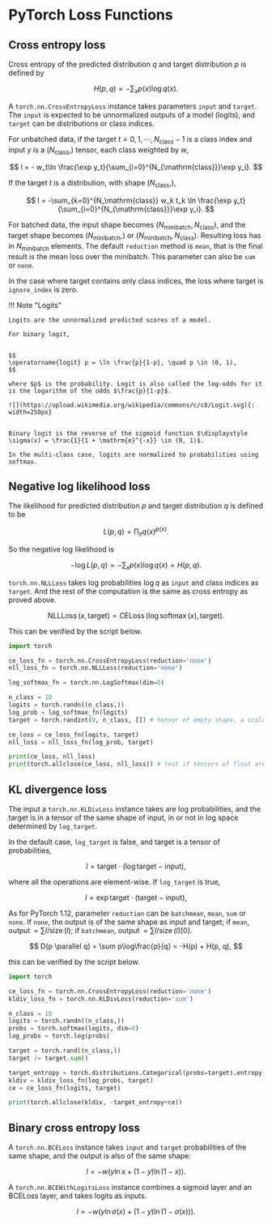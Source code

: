 # PyTorch Loss Functions

## Cross entropy loss

Cross entropy of the predicted distribution $q$ and target distribution $p$ is defined by

$$
H(p, q) = -\sum_x p(x) \log q(x).
$$

A `torch.nn.CrossEntropyLoss` instance takes parameters `input` and `target`. The `input` is expected to be unnormalized outputs of a model (logits), and `target` can be distributions or class indices.

For unbatched data, if the target $t = 0, 1, \cdots, N_\mathrm{class} -1$ is a class index and input $y$ is a $(N_{\mathrm{class}},)$ tensor, each class weighted by $w$,

$$
l = - w_t\ln \frac{\exp y_t}{\sum_{i=0}^{N_{\mathrm{class}}}\exp y_i}.
$$

If the target $t$ is a distribution, with shape $(N_{\mathrm{class}},)$,

$$
l = -\sum_{k=0}^{N_\mathrm{class}} w_k t_k \ln \frac{\exp y_t}{\sum_{i=0}^{N_{\mathrm{class}}}\exp y_i}.
$$

For batched data, the input shape becomes $(N_\mathrm{minibatch}, N_\mathrm{class})$, and the target shape becomes $(N_\mathrm{minibatch},)$ or $(N_\mathrm{minibatch}, N_\mathrm{class})$. Resulting loss has in $N_\mathrm{minibatch}$ elements. The default `reduction` method is `mean`, that is the final result is the mean loss over the minibatch. This parameter can also be `sum` or `none`.

In the case where target contains only class indices, the loss where target is `ignore_index` is zero.



!!! Note "Logits"

    Logits are the unnormalized predicted scores of a model.

    For binary logit,


    $$
    \operatorname{logit} p = \ln \frac{p}{1-p}, \quad p \in (0, 1),
    $$

    where $p$ is the probability. Logit is also called the log-odds for it is the logarithm of the odds $\frac{p}{1-p}$.

    ![](https://upload.wikimedia.org/wikipedia/commons/c/c8/Logit.svg){: width=250px}


    Binary logit is the reverse of the sigmoid function $\displaystyle \sigma(x) = \frac{1}{1 + \mathrm{e}^{-x}} \in (0, 1)$.

    In the multi-class case, logits are normalized to probabilities using softmax.



## Negative log likelihood loss

The likelihood for predicted distribution $p$ and target distribution $q$ is defined to be

$$
L(p, q) = \prod_x q(x)^{p(x)}.
$$

So the negative log likelihood is

$$
-\log L(p, q) = -\sum_x p(x) \log q(x) = H(p, q).
$$

`torch.nn.NLLLoss` takes log probabilities $\log q$ as `input` and class indices as `target`. And the rest of the computation is the same as cross entropy as proved above.

$$
\operatorname{NLLLoss}(x, \mathrm{target}) = \operatorname{CELoss}(\log\operatorname{softmax}(x), \mathrm{target}).
$$

This can be verified by the script below.

```python
import torch

ce_loss_fn = torch.nn.CrossEntropyLoss(reduction='none')
nll_loss_fn = torch.nn.NLLLoss(reduction='none')

log_softmax_fn = torch.nn.LogSoftmax(dim=0)

n_class = 10
logits = torch.randn((n_class,))
log_prob = log_softmax_fn(logits)
target = torch.randint(0, n_class, []) # tensor of empty shape, a scalar

ce_loss = ce_loss_fn(logits, target)
nll_loss = nll_loss_fn(log_prob, target)

print(ce_loss, nll_loss)
print(torch.allclose(ce_loss, nll_loss)) # test if tensors of float are very close
```

## KL divergence loss

The input a `torch.nn.KLDivLoss` instance takes are log probabilities, and the target is in a tensor of the same shape of input, in or not in log space determined by `log_target`.

In the default case, `log_target` is false, and target is a tensor of probabilities,

$$
l = \mathrm{target} \cdot (\log \mathrm{target} - \mathrm{input}),
$$

where all the operations are element-wise. If `log_target` is true,

$$
l = \exp\mathrm{target} \cdot (\mathrm{target} - \mathrm{input}),
$$

As for PyTorch 1.12, parameter `reduction` can be `batchmean`, `mean`, `sum` or `none`. If `none`, the output is of the same shape as input and target; if `mean`, $\operatorname{output} = \sum l / \operatorname{size}(l)$; if `batchmean`, $\operatorname{output} = \sum l / \operatorname{size}(l)[0]$.

$$
D(p \parallel q) = \sum p\log\frac{p}{q} = -H(p) + H(p, q),
$$

this can be verified by the script below.

```python
import torch

ce_loss_fn = torch.nn.CrossEntropyLoss(reduction='none')
kldiv_loss_fn = torch.nn.KLDivLoss(reduction='sum')

n_class = 10
logits = torch.randn((n_class,))
probs = torch.softmax(logits, dim=0)
log_probs = torch.log(probs)

target = torch.rand((n_class,))
target /= target.sum()

target_entropy = torch.distributions.Categorical(probs=target).entropy()
kldiv = kldiv_loss_fn(log_probs, target)
ce = ce_loss_fn(logits, target)

print(torch.allclose(kldiv, -target_entropy+ce))
```

## Binary cross entropy loss

A `torch.nn.BCELoss` instance takes `input` and `target` probabilities of the same shape, and the output is also of the same shape:

$$
l = - w (y \ln x + (1-y)\ln(1-x)).
$$

A `torch.nn.BCEWithLogitsLoss` instance combines a sigmoid layer and an BCELoss layer, and takes logits as inputs.

$$
l = - w (y \ln \sigma(x) + (1-y)\ln(1-\sigma(x))).
$$
